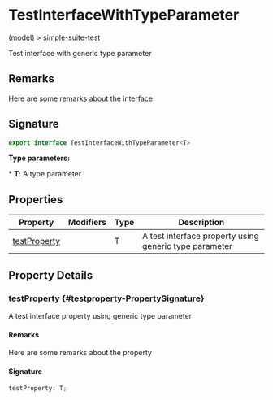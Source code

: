 
# TestInterfaceWithTypeParameter

[(model)](docs/index) &gt; [simple-suite-test](docs/simple-suite-test)

Test interface with generic type parameter

## Remarks

Here are some remarks about the interface

## Signature

```typescript
export interface TestInterfaceWithTypeParameter<T> 
```
<b>Type parameters:</b> 

\* <b>T</b>: A type parameter


## Properties

|  Property | Modifiers | Type | Description |
|  --- | --- | --- | --- |
|  [testProperty](docs/simple-suite-test/testinterfacewithtypeparameter#testproperty-PropertySignature) |  | T | A test interface property using generic type parameter |

## Property Details

### testProperty {#testproperty-PropertySignature}

A test interface property using generic type parameter

#### Remarks

Here are some remarks about the property

#### Signature

```typescript
testProperty: T;
```
